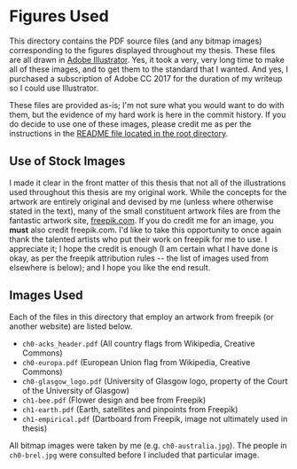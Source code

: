 # Figures Used
This directory contains the PDF source files (and any bitmap images) corresponding to the figures displayed throughout my thesis. These files are all drawn in [Adobe Illustrator](https://www.adobe.com/uk/products/illustrator.html). Yes, it took a very, very long time to make all of these images, and to get them to the standard that I wanted. And yes, I purchased a subscription of Adobe CC 2017 for the duration of my writeup so I could use Illustrator.

These files are provided as-is; I'm not sure what you would want to do with them, but the evidence of my hard work is here in the commit history. If you do decide to use one of these images, please credit me as per the instructions in the [README file located in the root directory](https://github.com/maxwelld90/phd/blob/master/README.md).

## Use of Stock Images
I made it clear in the front matter of this thesis that not all of the illustrations used throughout this thesis are my original work. While the concepts for the artwork are entirely original and devised by me (unless where otherwise stated in the text), many of the small constituent artwork files are from the fantastic artwork site, [freepik.com](https://www.freepik.com). If you do credit me for an image, you **must** also credit freepik.com. I'd like to take this opportunity to once again thank the talented artists who put their work on freepik for me to use. I appreciate it; I hope the credit is enough (I am certain what I have done is okay, as per the freepik attribution rules -- the list of images used from elsewhere is below); and I hope you like the end result.

## Images Used
Each of the files in this directory that employ an artwork from freepik (or another website) are listed below.

* `ch0-acks_header.pdf` (All country flags from Wikipedia, Creative Commons)
* `ch0-europa.pdf` (European Union flag from Wikipedia, Creative Commons)
* `ch0-glasgow_logo.pdf` (University of Glasgow logo, property of the Court of the University of Glasgow)
* `ch1-bee.pdf` (Flower design and bee from Freepik)
* `ch1-earth.pdf` (Earth, satellites and pinpoints from Freepik)
* `ch1-empirical.pdf` (Dartboard from Freepik, image not ultimately used in thesis)

All bitmap images were taken by me (e.g. `ch0-australia.jpg`). The people in `ch0-brel.jpg` were consulted before I included that particular image.